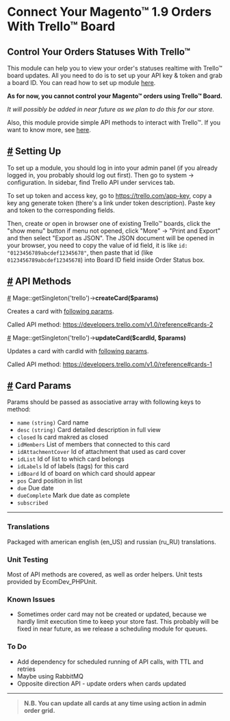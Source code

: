 # Connect Your Magento&trade; 1.9 Orders With Trello&trade; Board

## Control Your Orders Statuses With Trello&trade;
This module can help you to view your order's statuses realtime with Trello&trade; board updates. 
All you need to do is to set up your API key & token and grab a board ID.
You can read how to set up module [here](#setUp).

**As for now, you cannot control your Magento&trade; orders using Trello&trade; Board.**

_It will possibly be added in near future as we plan to do this for our store._

Also, this module provide simple API methods to interact with Trello&trade;. If you want to know more, see [here](#api).

## <a href="#setUp" name="setUp">#</a> Setting Up

To set up a module, you should log in into your admin panel (if you already logged in, you probably should log out first). 
Then go to system → configuration. In sidebar, find Trello API under services tab.

To set up token and access key, go to <a href="https://trello.com/app-key" target="_blank">https://trello.com/app-key</a>,
copy a key ang generate token (there's a link under token description).
Paste key and token to the corresponding fields.

Then, create or open in browser one of existing Trello&trade; boards, click the "show menu" button
if menu not opened, click "More" → "Print and Export" and then select "Export as JSON".
The JSON document will be opened in your browser, you need to copy the value of id field, it is like
`id: "0123456789abcdef12345678"`, then paste that id (like `0123456789abcdef12345678`) into
Board ID field inside Order Status box.


## <a href="#api" name="api">#</a> API Methods
<a href="#createCard" name="createCard">#</a> Mage::getSingleton('trello')-><b>createCard($params)</b>

Creates a card with <a href="#cardParams">following params</a>.

Called API method: https://developers.trello.com/v1.0/reference#cards-2

<a href="#updateCard" name="updateCard">#</a> Mage::getSingleton('trello')-><b>updateCard($cardId, $params)</b>

Updates a card with cardId with <a href="#cardParams">following params</a>.

Called API method: https://developers.trello.com/v1.0/reference#cards-1

## <a href="#cardParams" name="cardParams">#</a> Card Params
Params should be passed as associative array with following keys to method:

* `name` `(string)` Card name
* `desc` `(string)` Card detailed description in full view
* `closed` Is card makred as closed
* `idMembers` List of members that connected to this card
* `idAttachmentCover` Id of attachment that used as card cover
* `idList` Id of list to which card belongs
* `idLabels` Id of labels (tags) for this card
* `idBoard` Id of board on which card should appear
* `pos` Card position in list
* `due` Due date
* `dueComplete` Mark due date as complete
* `subscribed` 

---

### Translations

Packaged with american english (en_US) and russian (ru_RU) translations.

### Unit Testing

Most of API methods are covered, as well as order helpers. Unit tests provided by EcomDev_PHPUnit.

### Known Issues

* Sometimes order card may not be created or updated, because we hardly limit execution time to keep your store fast. This probably will be fixed in near future, 
as we release a scheduling module for queues. 

### To Do

* Add dependency for scheduled running of API calls, with TTL and retries
* Maybe using RabbitMQ
* Opposite direction API - update orders when cards updated 

---

> **N.B. You can update all cards at any time using action in admin order grid.**